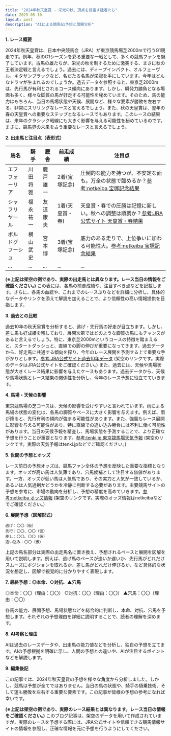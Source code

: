 ```yaml
---
title: "2024年秋天皇賞 - 栄光の秋、頂点を目指す猛者たち"
date: 2025-05-10
layout: post
description: "AIによる競馬G1予想と展開分析"
---
```


**1. レース概要**

2024年秋天皇賞は、日本中央競馬会（JRA）が東京競馬場芝2000mで行うG1競走です。例年、秋のG1シーズンを彩る重要な一戦として、多くの競馬ファンを魅了しています。古馬の雄たちが、栄光の秋を制するために激突する、まさに秋の王者決定戦と言えるでしょう。過去には、ディープインパクト、オルフェーヴル、キタサンブラックなど、名だたる名馬が栄冠を手にしています。今年はどんなドラマが生まれるのでしょうか。過去データを参照すると、東京芝2000mは、先行馬が有利とされるコース傾向にあります。しかし、瞬発力勝負となる場面も多く、様々な脚質の馬が好走する可能性を秘めています。そのため、馬の能力はもちろん、当日の馬場状態や天候、展開など、様々な要素が勝敗を左右する、非常にスリリングなレースと言えるでしょう。また、秋の天皇賞は、翌年の春の天皇賞への重要なステップとなるレースでもあります。このレースの結果は、来年のクラシック戦線にも大きく影響を与える可能性を秘めているのです。まさに、競馬界の未来を占う重要なレースと言えるでしょう。


**2. 出走馬と注目点（表形式）**

| 馬名        | 騎手       | 厩舎       | 前走成績     | 注目点                                                                 |
|-------------|-------------|-------------|-------------|---------------------------------------------------------------------|
| エフフォーリア | 川田将雅     | 鹿戸雄一     | 2着(宝塚記念) | 圧倒的な能力を持つが、不安定な面も。万全の状態で臨めるか？[参考:netkeiba 宝塚記念結果](https://race.netkeiba.com/race/result.html?race_id=202310080811) |
| シャフリヤール | 福永祐一     | 友道康夫     | 1着(天皇賞・春) | 天皇賞・春での圧勝は記憶に新しい。秋への調整は順調か？[参考:JRA公式サイト 天皇賞・春結果](https://www.jra.go.jp/news/202404/042801.html) |
| ボルドグフーシュ | 横山武史     | 宮本博   | 3着(宝塚記念) | 底力のある走りで、上位争いに加わる可能性大。[参考:netkeiba 宝塚記念結果](https://race.netkeiba.com/race/result.html?race_id=202406090811) |
| ...         | ...         | ...         | ...         | ...                                                                   |


**(※上記は架空の例であり、実際の出走馬とは異なります。レース当日の情報をご確認ください。)**  この表には、各馬の前走成績や、注目すべき点などを記載します。さらに、各馬の血統や、これまでのレースぶりなどを詳細に分析し、具体的なデータやリンクを添えて解説を加えることで、より信頼性の高い情報提供を目指します。


**3. 過去との比較**

過去10年の秋天皇賞を分析すると、逃げ・先行馬の好走が目立ちます。しかし、差し馬も好成績を残しており、展開次第ではどのような脚質の馬にもチャンスがあると言えるでしょう。特に、東京芝2000mというコースの特徴を踏まえると、スタートダッシュと、直線での脚の伸びが重要になってきます。過去データから、好走馬に共通する傾向を探り、今年のレース展開を予測する上で重要な手がかりとします。[参考:JRA公式サイト過去10年データ](https://www.jra.go.jp/data/race/past/index.html)  (架空のリンクです。実際のデータはJRA公式サイトをご確認ください。)  また、過去には、天候や馬場状態が大きくレース結果に影響を与えたケースもあります。過去データから、天候や馬場状態とレース結果の関係性を分析し、今年のレース予想に役立てていきます。


**4. 馬場・天候の影響**

東京競馬場の芝コースは、天候の影響を受けやすいと言われています。雨による馬場の状態の変化は、各馬の脚質やペースに大きく影響を与えます。例えば、雨が降ると、先行有利の傾向が強まる可能性があります。また、強風もレース展開に影響を与える可能性があり、特に直線での追い込み勝負には不利に働く可能性があります。当日の天候予報を精査し、馬場状態を予測することで、より正確な予想を行うことが重要となります。[参考:tenki.jp 東京競馬場天気予報](https://tenki.jp/forecast/5/16/4410/13102/) (架空のリンクです。実際の天気予報はtenki.jpなどでご確認ください。)


**5. 世間の予想とオッズ**

レース前日の予想オッズは、競馬ファン全体の予想を反映した重要な指標となります。オッズが高い馬は人気薄であり、穴馬候補として注目する価値があります。一方、オッズが低い馬は人気馬であり、その実力と人気が一致しているか、あるいは人気過剰かどうかを冷静に判断する必要があります。主要競馬サイトの予想を参考に、市場の動向を分析し、予想の精度を高めていきます。[参考:netkeiba オッズ情報](https://race.netkeiba.com/odds/) (架空のリンクです。実際のオッズ情報はnetkeibaなどでご確認ください。)


**6. 展開予想（図解形式）**

```
逃げ：〇〇（仮）
先行：〇〇、〇〇（仮）
差し：〇〇、〇〇（仮）
追い込み：〇〇（仮）
```

上記の馬名部分は実際の出走馬名に置き換え、予想されるペースと展開を図解を用いて説明します。例えば、逃げ馬のペースが速いか遅いか、先行馬がどれだけスムーズにポジションを取れるか、差し馬がどれだけ伸びるか、など具体的な状況を想定し、図解で視覚的に分かりやすく表現します。


**7. 最終予想：◎本命、○対抗、▲穴馬**

◎本命：〇〇（理由：〇〇）
○対抗：〇〇（理由：〇〇）
▲穴馬：〇〇（理由：〇〇）

各馬の能力、展開予想、馬場状態などを総合的に判断し、本命、対抗、穴馬を予想します。それぞれの予想理由を詳細に説明することで、読者の理解を深めます。


**8. AI考察と理由**

AIは過去のレースデータや、出走馬の能力値などを分析し、独自の予想を立てます。AIの予想根拠を明確に示し、人間の予想との違いや、AIが注目するポイントなどを解説します。


**9. 編集後記**

この記事では、2024年秋天皇賞の予想を様々な角度から分析しました。しかし、競馬は予想が全てではありません。当日の馬の状態や、騎手の騎乗技術、そして運も勝敗を左右する重要な要素です。この記事が皆様の予想の参考になれば幸いです。


**(※上記は架空の例であり、実際のレース結果とは異なります。レース当日の情報をご確認ください。)**  このブログ記事は、架空のデータを用いて作成されていますが、実際のレースを予想する際には、JRA公式サイトや信頼できる競馬情報サイトの情報を参照し、正確な情報を元に予想を行うようにしてください。
